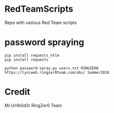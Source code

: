 # RedTeamScripts
Repo with various Red Team scripts

# password spraying
```
pip install requests_ntlm
pip install requests
```

```
python password-spray.py users.txt RINGZER0 https://lyncweb.ringzer0team.com/abs/ Summer2018
```

# Credit
Mr.Un1k0d3r RingZer0 Team
